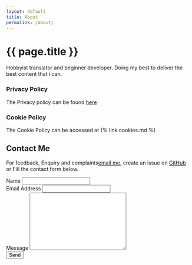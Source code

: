 ```yaml
---
layout: default
title: About
permalink: /about/
---
```

<h1>{{ page.title }}</h1>
Hobbyist translator and beginner developer. Doing my best to deliver the best content that i can.


<h3>Privacy Policy</h3>
<p>The Privacy policy can be found <a href="https://eontec.github.io/privacy">here</a></p>

### Cookie Policy
The Cookie Policy can be accessed at {% link cookies.md %}

<h2>Contact Me</h2>
   <p>For feedback, Enquiry and complaints<a href="mailto:ogoinjasamuel+siteforms@gmail.com">email me</a>, create an issue on <a href="https://github.com/Eontec/eontec.github.io">GitHub</a> or Fill the contact form below.</p>


<form
  action="https://formspree.io/f/xnqkqygd"
  method="POST"
>
  <label for="name">Name</label>
    <input type="text" id="name" name="name" class="full-width"><br>
    <label for="email">Email Address</label>
    <input type="email" id="email" name="_replyto" class="full-width"><br>
    <label for="message">Message</label>
    <textarea name="message" id="message" cols="30" rows="10" class="full-width"></textarea><br>
    <input type="submit" value="Send" class="button">
</form>
